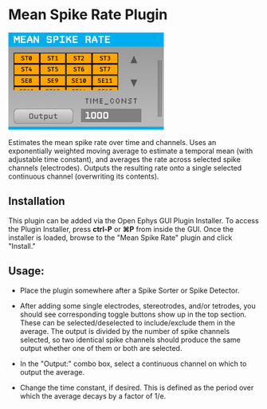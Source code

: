 # Mean Spike Rate Plugin

![Mean Spike Rate editor](Resources/msr_editor.png)

Estimates the mean spike rate over time and channels. Uses an exponentially weighted moving average to estimate a temporal mean (with adjustable time constant), and averages the rate across selected spike channels (electrodes). Outputs the resulting rate onto a single selected continuous channel (overwriting its contents).

## Installation

This plugin can be added via the Open Ephys GUI Plugin Installer. To access the Plugin Installer, press **ctrl-P** or **⌘P** from inside the GUI. Once the installer is loaded, browse to the "Mean Spike Rate" plugin and click "Install."

## Usage:

* Place the plugin somewhere after a Spike Sorter or Spike Detector. 

* After adding some single electrodes, stereotrodes, and/or tetrodes, you should see corresponding toggle buttons show up in the top section. These can be selected/deselected to include/exclude them in the average. The output is divided by the number of spike channels selected, so two identical spike channels should produce the same output whether one of them or both are selected.

* In the "Output:" combo box, select a continuous channel on which to output the average.

* Change the time constant, if desired. This is defined as the period over which the average decays by a factor of 1/e.